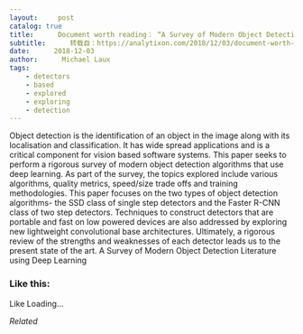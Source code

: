 ```yaml
---
layout:     post
catalog: true
title:      Document worth reading： “A Survey of Modern Object Detection Literature using Deep Learning”
subtitle:      转载自：https://analytixon.com/2018/12/03/document-worth-reading-a-survey-of-modern-object-detection-literature-using-deep-learning/
date:      2018-12-03
author:      Michael Laux
tags:
    - detectors
    - based
    - explored
    - exploring
    - detection
---
```


Object detection is the identification of an object in the image along with its localisation and classification. It has wide spread applications and is a critical component for vision based software systems. This paper seeks to perform a rigorous survey of modern object detection algorithms that use deep learning. As part of the survey, the topics explored include various algorithms, quality metrics, speed/size trade offs and training methodologies. This paper focuses on the two types of object detection algorithms- the SSD class of single step detectors and the Faster R-CNN class of two step detectors. Techniques to construct detectors that are portable and fast on low powered devices are also addressed by exploring new lightweight convolutional base architectures. Ultimately, a rigorous review of the strengths and weaknesses of each detector leads us to the present state of the art. A Survey of Modern Object Detection Literature using Deep Learning





### Like this:

Like Loading...


*Related*

